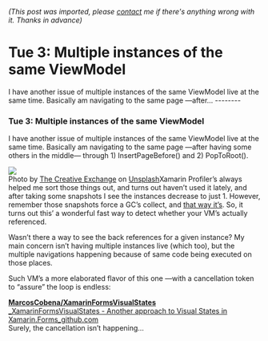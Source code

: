 *(This post was imported, please [contact](#/contact) me if there's anything wrong with it. Thanks in advance)*

# Tue 3: Multiple instances of the same ViewModel

   I have another issue of multiple instances of the same ViewModel live at the same time. Basically am navigating to the same page —after…   --------
  
### Tue 3: Multiple instances of the same ViewModel

I have another issue of multiple instances of the same ViewModel live at the same time. Basically am navigating to the same page —after having some others in the middle— through 1) InsertPageBefore() and 2) PopToRoot().

![](https://cdn-images-1.medium.com/max/800/0*atYJhzXMB636j8nr.)  
Photo by [The Creative Exchange](https://unsplash.com/@creativeexchange?utm_source=medium&amp;utm_medium=referral) on [Unsplash](https://unsplash.com?utm_source=medium&amp;utm_medium=referral)Xamarin Profiler’s always helped me sort those things out, and turns out haven’t used it lately, and after taking some snapshots I see the instances decrease to just 1. However, remember those snapshots force a GC’s collect, and [that way it’s](https://forums.xamarin.com/discussion/comment/322352/#Comment_322352). So, it turns out this’ a wonderful fast way to detect whether your VM’s actually referenced.

Wasn’t there a way to see the back references for a given instance? My main concern isn’t having multiple instances live (which too), but the multiple navigations happening because of same code being executed on those places.

Such VM’s a more elaborated flavor of this one —with a cancellation token to “assure” the loop is endless:

[**MarcosCobena/XamarinFormsVisualStates**  
_XamarinFormsVisualStates - Another approach to Visual States in Xamarin.Forms_github.com](https://github.com/MarcosCobena/XamarinFormsVisualStates/blob/master/XamarinFormsVisualStates/NFCViewModel.cs)[](https://github.com/MarcosCobena/XamarinFormsVisualStates/blob/master/XamarinFormsVisualStates/NFCViewModel.cs)  
Surely, the cancellation isn’t happening…
